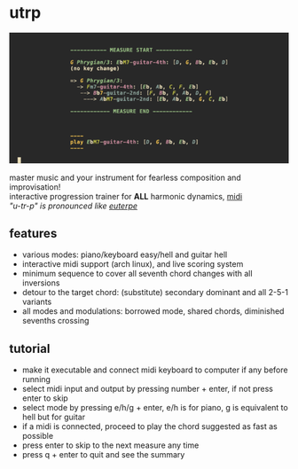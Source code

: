 # utrp
![preview](./preview.gif)  
   
master music and your instrument for fearless composition and improvisation!  
interactive progression trainer for **ALL** harmonic dynamics, [midi](https://wiki.archlinux.org/title/USB_MIDI_keyboards)  
*"u-tr-p" is pronounced like [euterpe](https://en.wikipedia.org/wiki/Euterpe)*

## features
- various modes: piano/keyboard easy/hell and guitar hell
- interactive midi support (arch linux), and live scoring system
- minimum sequence to cover all seventh chord changes with all inversions
- detour to the target chord: (substitute) secondary dominant and all 2-5-1 variants
- all modes and modulations: borrowed mode, shared chords, diminished sevenths crossing

## tutorial
- make it executable and connect midi keyboard to computer if any before running
- select midi input and output by pressing number + enter, if not press enter to skip
- select mode by pressing e/h/g + enter, e/h is for piano, g is equivalent to hell but for guitar
- if a midi is connected, proceed to play the chord suggested as fast as possible
- press enter to skip to the next measure any time
- press q + enter to quit and see the summary